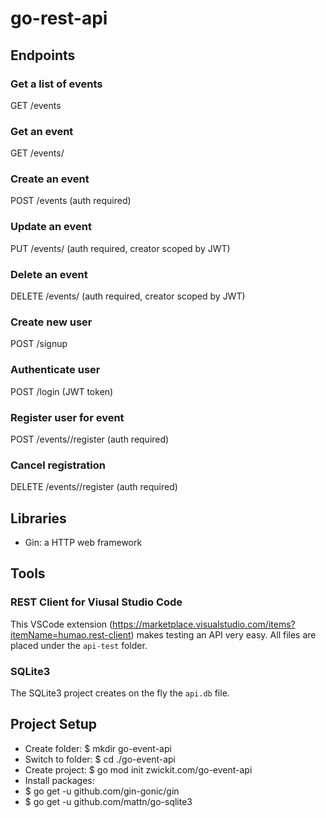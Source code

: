 
# go-rest-api

## Endpoints

### Get a list of events
GET /events

### Get an event
GET /events/<id>

### Create an event
POST /events (auth required)

### Update an event
PUT /events/<id> (auth required, creator scoped by JWT)

### Delete an event
DELETE /events/<id> (auth required, creator scoped by JWT)

### Create new user
POST /signup

### Authenticate user
POST /login (JWT token)

### Register user for event
POST /events/<id>/register (auth required)

### Cancel registration
DELETE /events/<id>/register (auth required)

## Libraries
* Gin: a HTTP web framework

## Tools

### REST Client for Viusal Studio Code
This VSCode extension (https://marketplace.visualstudio.com/items?itemName=humao.rest-client) makes testing an API very easy. All files are placed under the `api-test` folder.

### SQLite3
The SQLite3 project creates on the fly the `api.db` file.

## Project Setup

* Create folder: $ mkdir go-event-api
* Switch to folder: $ cd ./go-event-api
* Create project: $ go mod init zwickit.com/go-event-api
* Install packages:
 * $ go get -u github.com/gin-gonic/gin
 * $ go get -u github.com/mattn/go-sqlite3


